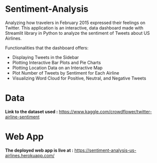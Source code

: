 # Sentiment-Analysis
Analyzing how travelers in February 2015 expressed their feelings on Twitter.
This application is an interactive, data dashboard made with Streamlit library in Python 
to analyze the sentiment of Tweets about US Airlines.

Functionalities that the dashboard offers:
* Displaying Tweets in the Sidebar
* Plotting Interactive Bar Plots and Pie Charts
* Plotting Location Data on an Interactive Map
* Plot Number of Tweets by Sentiment for Each Airline
* Visualizing Word Cloud for Positive, Neutral, and Negative Tweets
# Data
**Link to the dataset used :** https://www.kaggle.com/crowdflower/twitter-airline-sentiment

# Web App
**The deployed web app is live at :** https://sentiment-analysis-us-airlines.herokuapp.com/
